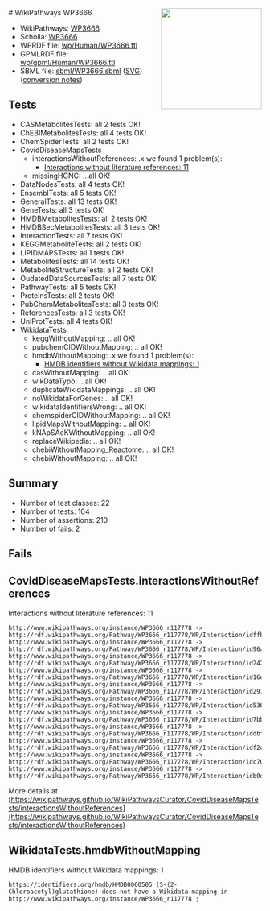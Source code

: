 <img style="float: right; width: 200px" src="../logo.png" />
# WikiPathways WP3666

* WikiPathways: [WP3666](https://identifiers.org/wikipathways:WP3666)
* Scholia: [WP3666](https://scholia.toolforge.org/wikipathways/WP3666)
* WPRDF file: [wp/Human/WP3666.ttl](../wp/Human/WP3666.ttl)
* GPMLRDF file: [wp/gpml/Human/WP3666.ttl](../wp/gpml/Human/WP3666.ttl)
* SBML file: [sbml/WP3666.sbml](../sbml/WP3666.sbml) ([SVG](../sbml/WP3666.svg)) ([conversion notes](../sbml/WP3666.txt))

## Tests
* CASMetabolitesTests: all 2 tests OK!
* ChEBIMetabolitesTests: all 4 tests OK!
* ChemSpiderTests: all 2 tests OK!
* CovidDiseaseMapsTests
    * interactionsWithoutReferences: .x we found 1 problem(s):
        * [Interactions without literature references: 11](#9701cce2)
    * missingHGNC: .. all OK!
* DataNodesTests: all 4 tests OK!
* EnsemblTests: all 5 tests OK!
* GeneralTests: all 13 tests OK!
* GeneTests: all 3 tests OK!
* HMDBMetabolitesTests: all 2 tests OK!
* HMDBSecMetabolitesTests: all 3 tests OK!
* InteractionTests: all 7 tests OK!
* KEGGMetaboliteTests: all 2 tests OK!
* LIPIDMAPSTests: all 1 tests OK!
* MetabolitesTests: all 14 tests OK!
* MetaboliteStructureTests: all 2 tests OK!
* OudatedDataSourcesTests: all 7 tests OK!
* PathwayTests: all 5 tests OK!
* ProteinsTests: all 2 tests OK!
* PubChemMetabolitesTests: all 3 tests OK!
* ReferencesTests: all 3 tests OK!
* UniProtTests: all 4 tests OK!
* WikidataTests
    * keggWithoutMapping: .. all OK!
    * pubchemCIDWithoutMapping: .. all OK!
    * hmdbWithoutMapping: .x we found 1 problem(s):
        * [HMDB identifiers without Wikidata mappings: 1](#8860e69b)
    * casWithoutMapping: .. all OK!
    * wikDataTypo: .. all OK!
    * duplicateWikidataMappings: .. all OK!
    * noWikidataForGenes: .. all OK!
    * wikidataIdentifiersWrong: .. all OK!
    * chemspiderCIDWithoutMapping: .. all OK!
    * lipidMapsWithoutMapping: .. all OK!
    * kNApSAcKWithoutMapping: .. all OK!
    * replaceWikipedia: .. all OK!
    * chebiWithoutMapping_Reactome: .. all OK!
    * chebiWithoutMapping: .. all OK!


## Summary

* Number of test classes: 22
* Number of tests: 104
* Number of assertions: 210
* Number of fails: 2

## Fails

<a name="9701cce2" />

## CovidDiseaseMapsTests.interactionsWithoutReferences

Interactions without literature references: 11
```
http://www.wikipathways.org/instance/WP3666_r117778 -> http://rdf.wikipathways.org/Pathway/WP3666_r117778/WP/Interaction/idffb491be
http://www.wikipathways.org/instance/WP3666_r117778 -> http://rdf.wikipathways.org/Pathway/WP3666_r117778/WP/Interaction/id96a37cd
http://www.wikipathways.org/instance/WP3666_r117778 -> http://rdf.wikipathways.org/Pathway/WP3666_r117778/WP/Interaction/id2422afab
http://www.wikipathways.org/instance/WP3666_r117778 -> http://rdf.wikipathways.org/Pathway/WP3666_r117778/WP/Interaction/id16ec7325
http://www.wikipathways.org/instance/WP3666_r117778 -> http://rdf.wikipathways.org/Pathway/WP3666_r117778/WP/Interaction/id291f4365
http://www.wikipathways.org/instance/WP3666_r117778 -> http://rdf.wikipathways.org/Pathway/WP3666_r117778/WP/Interaction/id5366870f
http://www.wikipathways.org/instance/WP3666_r117778 -> http://rdf.wikipathways.org/Pathway/WP3666_r117778/WP/Interaction/id7bbbbad6
http://www.wikipathways.org/instance/WP3666_r117778 -> http://rdf.wikipathways.org/Pathway/WP3666_r117778/WP/Interaction/iddbffbebb
http://www.wikipathways.org/instance/WP3666_r117778 -> http://rdf.wikipathways.org/Pathway/WP3666_r117778/WP/Interaction/idf2c67c06
http://www.wikipathways.org/instance/WP3666_r117778 -> http://rdf.wikipathways.org/Pathway/WP3666_r117778/WP/Interaction/idc7073129
http://www.wikipathways.org/instance/WP3666_r117778 -> http://rdf.wikipathways.org/Pathway/WP3666_r117778/WP/Interaction/idb0d7f468
```

More details at [https://wikipathways.github.io/WikiPathwaysCurator/CovidDiseaseMapsTests/interactionsWithoutReferences](https://wikipathways.github.io/WikiPathwaysCurator/CovidDiseaseMapsTests/interactionsWithoutReferences)

<a name="8860e69b" />

## WikidataTests.hmdbWithoutMapping

HMDB identifiers without Wikidata mappings: 1
```
https://identifiers.org/hmdb/HMDB0060505 (S-(2-Chloroacetyl)glutathione) does not have a Wikidata mapping in http://www.wikipathways.org/instance/WP3666_r117778 ; 
```

